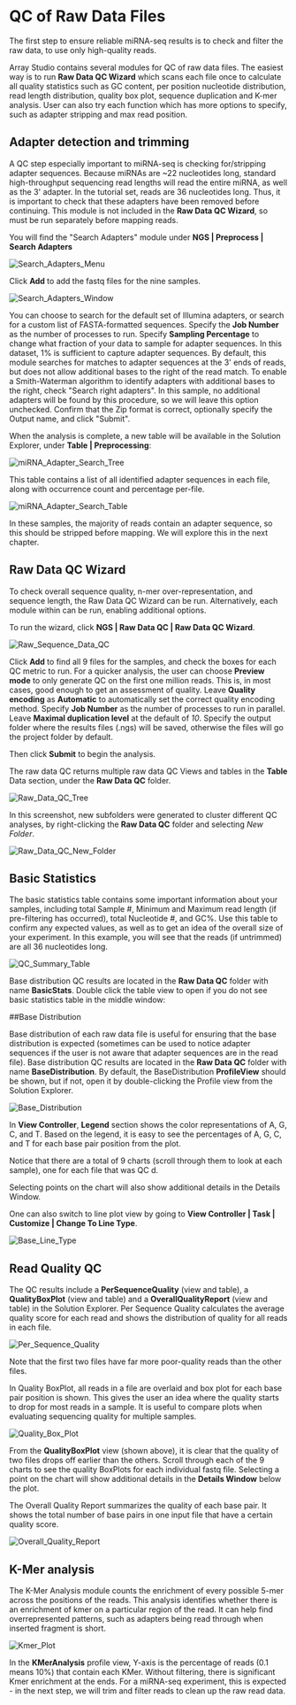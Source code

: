 # QC of Raw Data Files

The first step to ensure reliable miRNA-seq results is to check and filter the raw data, to use only high-quality reads.

Array Studio contains several modules for QC of raw data files. The easiest way is to run **Raw Data QC Wizard** which scans each file once to calculate all quality statistics such as GC content, per position nucleotide distribution, read length distribution, quality box plot, sequence duplication and K-mer analysis. User can also try each function which has more options to specify, such as adapter stripping and max read position.

## Adapter detection and trimming
A QC step especially important to miRNA-seq is checking for/stripping adapter sequences.
Because miRNAs are ~22 nucleotides long, standard high-throughput sequencing read lengths will read the entire miRNA, as well as the 3' adapter.
In the tutorial set, reads are 36 nucleotides long.
Thus, it is important to check that these adapters have been removed before continuing.
This module is not included in the **Raw Data QC Wizard**, so must be run separately before mapping reads.

You will find the "Search Adapters" module under **NGS | Preprocess | Search Adapters**

![Search_Adapters_Menu](images/Search_Adapters_Menu.png)

Click **Add** to add the fastq files for the nine samples.

![Search_Adapters_Window](images/Search_Adapters_Window.png)

You can choose to search for the default set of Illumina adapters, or search for a custom list of FASTA-formatted sequences.
Specify the **Job Number** as the number of processes to run.
Specify **Sampling Percentage** to change what fraction of your data to sample for adapter sequences. In this dataset, 1% is sufficient to capture adapter sequences.
By default, this module searches for matches to adapter sequences at the 3' ends of reads, but does not allow additional bases to the right of the read match.
To enable a Smith-Waterman algorithm to identify adapters with additional bases to the right, check "Search right adapters".
In this sample, no additional adapters will be found by this procedure, so we will leave this option unchecked.
Confirm that the Zip format is correct, optionally specify the Output name, and click "Submit".

When the analysis is complete, a new table will be available in the Solution Explorer, under **Table | Preprocessing**:

![miRNA_Adapter_Search_Tree](images/miRNA_Adapter_Search_Tree.png)

This table contains a list of all identified adapter sequences in each file, along with occurrence count and percentage per-file.

![miRNA_Adapter_Search_Table](images/miRNA_Adapter_Search_Table.png)

In these samples, the majority of reads contain an adapter sequence, so this should be stripped before mapping. We will explore this in the next chapter.

## Raw Data QC Wizard

To check overall sequence quality, n-mer over-representation, and sequence length, the Raw Data QC Wizard can be run. Alternatively, each module within can be run, enabling additional options.

To run the wizard, click **NGS | Raw Data QC | Raw Data QC Wizard**.

![Raw_Sequence_Data_QC](images/Raw_Sequence_Data_QC.png)

Click **Add** to find all 9 files for the  samples, and check the boxes for each QC metric to run. For a quicker analysis, the user can choose **Preview mode** to only generate QC on the first one million reads.
This is, in most cases, good enough to get an assessment of quality.
Leave **Quality encoding** as **Automatic** to automatically set the correct quality encoding method.
Specify **Job Number** as the number of processes to run in parallel.
Leave **Maximal duplication level** at the default of *10*.
Specify the output folder where the results files (.ngs) will be saved, otherwise the files will go the project folder by default.

Then click **Submit** to begin the analysis.

The raw data QC returns multiple raw data QC Views and tables in the **Table** Data section, under the **Raw Data QC** folder.

![Raw_Data_QC_Tree](images/Raw_Data_QC_Tree.png)

In this screenshot, new subfolders were generated to cluster different QC analyses, by right-clicking the **Raw Data QC** folder and selecting *New Folder*.

![Raw_Data_QC_New_Folder](images/Raw_Data_QC_New_Folder.png)

## Basic Statistics

The basic statistics table contains some important information about your samples, including total Sample #, Minimum and Maximum read length (if pre-filtering has occurred), total Nucleotide #, and GC%.
Use this table to confirm any expected values, as well as to get an idea of the overall size of your experiment.
In this example, you will see that the reads (if untrimmed) are all 36 nucleotides long.

![QC_Summary_Table](images/QC_Summary_Table.png)

Base distribution QC results are located in the **Raw Data QC** folder with name **BasicStats**.
Double click the table view to open if you do not see basic statistics table in the middle window:

##Base Distribution

Base distribution of each raw data file is useful for ensuring that the base distribution is expected (sometimes can be used to notice adapter sequences if the user is not aware that adapter sequences are in the read file).
Base distribution QC results are located in the **Raw Data QC** folder with name **BaseDistribution**.
By default, the BaseDistribution **ProfileView** should be shown, but if not, open it by double-clicking the Profile view from the Solution Explorer.

![Base_Distribution](images/Base_Distribution.png)

In **View Controller**, **Legend** section shows the color representations of A, G, C, and T. Based on the legend, it is easy to see the percentages of A, G, C, and T for each base pair position from the plot.

Notice that there are a total of 9 charts (scroll through them to look at each sample), one for each file that was QC d.

Selecting points on the chart will also show additional details in the Details Window.

One can also switch to line plot view by going to **View Controller | Task | Customize | Change To Line Type**.

![Base_Line_Type](images/Base_Line_Type.png)

## Read Quality QC

The QC results include a **PerSequenceQuality** (view and table), a **QualityBoxPlot** (view and table) and a **OverallQualityReport** (view and table) in the Solution Explorer.
Per Sequence Quality calculates the average quality score for each read and shows the distribution of quality for all reads in each file.

![Per_Sequence_Quality](images/Per_Sequence_Quality.png)

Note that the first two files have far more poor-quality reads than the other files.

In Quality BoxPlot, all reads in a file are overlaid and box plot for each base pair position is shown.
This gives the user an idea where the quality starts to drop for most reads in a sample. It is useful to compare plots when evaluating sequencing quality for multiple samples.

![Quality_Box_Plot](images/Quality_Box_Plot.png)

From the **QualityBoxPlot** view (shown above), it is clear that the quality of two files drops off earlier than the others. Scroll through each of the 9 charts to see the quality BoxPlots for each individual fastq file.
Selecting a point on the chart will show additional details in the **Details Window** below the plot.

The Overall Quality Report summarizes the quality of each base pair. It shows the total number of base pairs in one input file that have a certain quality score.

![Overall_Quality_Report](images/Overall_Quality_Report.png)

## K-Mer analysis

The K-Mer Analysis module counts the enrichment of every possible 5-mer across the positions of the reads.
This analysis identifies whether there is an enrichment of kmer on a particular region of the read. It can help find overrepresented patterns, such as adapters being read through when inserted fragment is short.

![Kmer_Plot](images/Kmer_Plot.png)

In the **KMerAnalysis** profile view, Y-axis is the percentage of reads (0.1 means 10%) that contain each KMer. Without filtering, there is significant Kmer enrichment at the ends. For a miRNA-seq experiment, this is expected - in the next step, we will trim and filter reads to clean up the raw read data.
